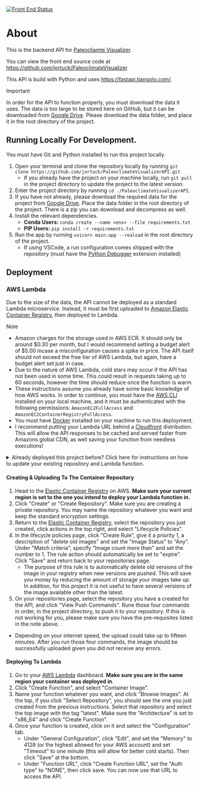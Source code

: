 [![Front End Status](https://status.jortuck.com/api/badge/7/status?style=for-the-badge)](https://status.jortuck.com/status/pv)


# About

This is the backend API for [Paleocliamte Visualizer](https://pv.jortuck.com).

You can view the front end source code at https://github.com/jortuck/PaleoclimateVisualizer

This API is build with Python and uses https://fastapi.tiangolo.com/.
> [!IMPORTANT]
> In order for the API to function properly, you must download the data it uses.
> The data is too large to be stored here on GitHub, but it can be downloaded from
[Google Drive](https://drive.google.com/drive/folders/1dW1CAt7yPliFiW7rz336NKfsXivgc8Nz?usp=sharing).
> Please download the data folder, and place it in the root directory of the project.

## Running Locally For Development.

You must have Git and Python installed to run this project locally.

1. Open your terminal and clone the repository locally by running
   `git clone https://github.com/jortuck/PaleoclimateVisualizerAPI.git`
    - If you already have the project on your machine locally, run `git pull` in the project
      directory
      to update the project to the latest version.
2. Enter the project directory by running `cd ./PaleoclimateVisualizerAPI`.
3. If you have not already, please download the required data for the project
   from [Google Drive](https://drive.google.com/drive/folders/1dW1CAt7yPliFiW7rz336NKfsXivgc8Nz?usp=sharing).
   Place the data folder in the root directory of the project. There is a zip you can download and
   decompress as well.
4. Install the relevant dependencies.
    - **Conda Users:** `conda create --name <env> --file requirements.txt`
    - **PIP Users:** `pip install -r requirements.txt`
5. Run the app by running `uvicorn main:app --reaload` in the root directory of the project.
    - If using VSCode, a run configuration comes shipped with the repository (must have
      the [Python Debugger](https://marketplace.visualstudio.com/items?itemName=ms-python.debugpy)
      extension installed)

## Deployment

### AWS Lambda

Due to the size of the data, the API cannot be deployed as a standard Lambda microservice. Instead,
it must be first uploaded to [Amazon Elastic Container Registry](https://aws.amazon.com/ecr/), then
deployed to Lambda.

> [!NOTE]
> - Amazon charges for the storage used in AWS ECR. It should only be
    around \$0.30 per month, but I would 
    recommend setting a budget alert of \$5.00 incase a misconfiguration causes a spike in price.
    The API itself
    should not exceed the free tier of AWS Lambda, but again, have a budget alert set just in
    case.
> - Due to the nature of AWS Lambda, cold stars may occur if the API has not been used in some time.
    This could result in requests taking up to 60 seconds, however the time should reduce once the function is warm.
> - These instructions assume you already have some basic knowledge of how AWS works. In order to continue,
>   you must have the [AWS CLI](https://aws.amazon.com/cli/) installed on your local machine, and it must be 
>   authenticated with the following permissions: `AmazonEC2FullAccess` and `AmazonEC2ContainerRegistryFullAccess`.
> - You must have [Docker](https://www.docker.com/) installed on your machine to run this deployment.
> - I recommend putting your Lambda URL behind a [Cloudfront](https://aws.amazon.com/cloudfront/) distribution. 
> This will allow the API responses to be cached and served faster from Amazons global CDN, as well saving your function from needless executions! 

<details>
<summary>Already deployed this project before? Click here for instructions on how to update your existing repository and Lambda function.</summary>

This is a dropdown with text!
1. Head to the [Elastic Container Registry](https://console.aws.amazon.com/ecr/private-registry/repositories) on AWS.
2. On your repositories page, select the repository you have a created for the API, and click "View Push Commands".
Rune those four commands in order, in the project directory, to push it to your repository. If this is not working for you,
please make sure you have the pre-requisites listed in the note above. 
    - Depending on your internet speed, the upload could take up to fifteen minutes. After you run those four commands,
the image should be successfully uploaded given you did not receive any errors.
3. Go to your [AWS Lambda](https://console.aws.amazon.com/lambda/home) dashboard and open your function.
4. Underneath the "Image" tab, click the button that says "Deploy New Image", then click "Browse Images", then select
the latest one from your repository. Click "Save" and it should automatically update the function. 
</details>

#### Creating & Uploading To The Container Repository
1. Head to the [Elastic Container Registry](https://console.aws.amazon.com/ecr/private-registry/repositories) on AWS.
**Make sure your current region is set to the one you intend to deploy your Lambda function in.**
2. Click "Create" or "Create Repository". Make sure you are creating a private repository. You may
name the repository whatever you want and keep the standard encryption settings.
3. Return to the [Elastic Container Registry](https://console.aws.amazon.com/ecr/private-registry/repositories), select
the repository you just created, click actions in the top right, and select "Lifecycle Policies".
4. In the lifecycle policies page, click "Create Rule", give it a priority 1, a description of "delete old images"
and set the "Image Status" to "Any". Under "Match criteria", specify "Image count more than" and set the number to 1.
The rule action should automatically be set to "expire". Click "Save" and return back to your repositories page.
    - The purpose of this rule is to automatically delete old versions of the image in your registry when new versions are pushed.
   This will save you money by reducing the amount of storage your images take up. In addition, for this project it is not useful 
   to have several versions of the image available other than the latest.
5. On your repositories page, select the repository you have a created for the API, and click "View Push Commands".
Rune those four commands in order, in the project directory, to push it to your repository. If this is not working for you,
please make sure you have the pre-requisites listed in the note above. 
 - Depending on your internet speed, the upload could take up to fifteen minutes. After you run those four commands,
the image should be successfully uploaded given you did not receive any errors.

#### Deploying To Lambda
1. Go to your [AWS Lambda](https://console.aws.amazon.com/lambda/home) dashboard. **Make sure you are in
the same region your container was deployed in**. 
2. Click "Create Function", and select "Container Image".
3. Name your function whatever you want, and click "Browse Images". At the top, if you click "Select Repository",
you should see the one you just created from the previous instructions. Select that repository and select the top 
image with the tag "latest". Make sure the "Architecture" is set to "x86_64" and click "Create Function".
4. Once your function is created, click on it and select the "Configuration" tab. 
    - Under "General Configuration", click "Edit", and set the "Memory" to 4128 (or the highest allowed for your AWS account)
and set "Timeout" to one minute (this will allow for better cold starts). Then click "Save" at the bottom.
    - Under "Function URL", click "Create Function URL", set the "Auth type" to "NONE", then click save. You can now use
that URL to access the API.



